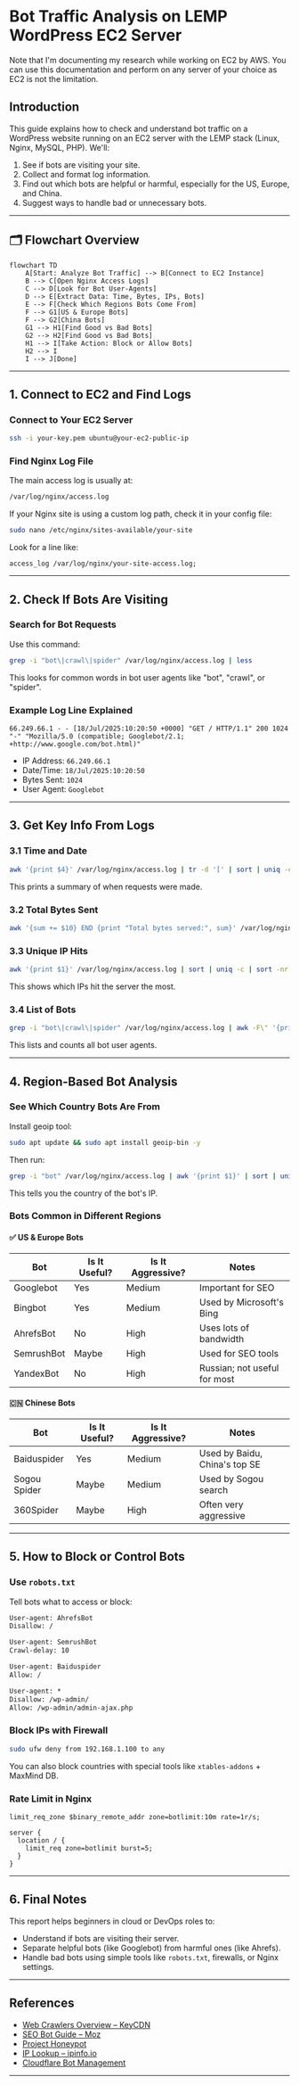 # Bot Traffic Analysis on LEMP WordPress EC2 Server

Note that I'm documenting my research while working on EC2 by AWS. You can use this documentation and perform on any server of your choice as EC2 is not the limitation.

## Introduction


This guide explains how to check and understand bot traffic on a WordPress website running on an EC2 server with the LEMP stack (Linux, Nginx, MySQL, PHP). We'll:

1. See if bots are visiting your site.
2. Collect and format log information.
3. Find out which bots are helpful or harmful, especially for the US, Europe, and China.
4. Suggest ways to handle bad or unnecessary bots.

---

## 🗂️ Flowchart Overview

```mermaid
flowchart TD
    A[Start: Analyze Bot Traffic] --> B[Connect to EC2 Instance]
    B --> C[Open Nginx Access Logs]
    C --> D[Look for Bot User-Agents]
    D --> E[Extract Data: Time, Bytes, IPs, Bots]
    E --> F[Check Which Regions Bots Come From]
    F --> G1[US & Europe Bots]
    F --> G2[China Bots]
    G1 --> H1[Find Good vs Bad Bots]
    G2 --> H2[Find Good vs Bad Bots]
    H1 --> I[Take Action: Block or Allow Bots]
    H2 --> I
    I --> J[Done]
```

---

## 1. Connect to EC2 and Find Logs

### Connect to Your EC2 Server

```bash
ssh -i your-key.pem ubuntu@your-ec2-public-ip
```

### Find Nginx Log File

The main access log is usually at:

```bash
/var/log/nginx/access.log
```

If your Nginx site is using a custom log path, check it in your config file:

```bash
sudo nano /etc/nginx/sites-available/your-site
```

Look for a line like:

```nginx
access_log /var/log/nginx/your-site-access.log;
```

---

## 2. Check If Bots Are Visiting

### Search for Bot Requests

Use this command:

```bash
grep -i "bot\|crawl\|spider" /var/log/nginx/access.log | less
```

This looks for common words in bot user agents like "bot", "crawl", or "spider".

### Example Log Line Explained

```
66.249.66.1 - - [18/Jul/2025:10:20:50 +0000] "GET / HTTP/1.1" 200 1024 "-" "Mozilla/5.0 (compatible; Googlebot/2.1; +http://www.google.com/bot.html)"
```

- IP Address: `66.249.66.1`
- Date/Time: `18/Jul/2025:10:20:50`
- Bytes Sent: `1024`
- User Agent: `Googlebot`

---

## 3. Get Key Info From Logs

### 3.1 Time and Date

```bash
awk '{print $4}' /var/log/nginx/access.log | tr -d '[' | sort | uniq -c | head
```

This prints a summary of when requests were made.

### 3.2 Total Bytes Sent

```bash
awk '{sum += $10} END {print "Total bytes served:", sum}' /var/log/nginx/access.log
```

### 3.3 Unique IP Hits

```bash
awk '{print $1}' /var/log/nginx/access.log | sort | uniq -c | sort -nr | head
```

This shows which IPs hit the server the most.

### 3.4 List of Bots

```bash
grep -i "bot\|crawl\|spider" /var/log/nginx/access.log | awk -F\" '{print $6}' | sort | uniq -c | sort -nr | head
```

This lists and counts all bot user agents.

---

## 4. Region-Based Bot Analysis

### See Which Country Bots Are From

Install geoip tool:

```bash
sudo apt update && sudo apt install geoip-bin -y
```

Then run:

```bash
grep -i "bot" /var/log/nginx/access.log | awk '{print $1}' | sort | uniq | while read ip; do echo "$ip - $(geoiplookup $ip)"; done
```

This tells you the country of the bot's IP.

### Bots Common in Different Regions

#### ✅ US & Europe Bots

| Bot        | Is It Useful? | Is It Aggressive? | Notes                          |
|------------|---------------|-------------------|--------------------------------|
| Googlebot  | Yes           | Medium            | Important for SEO              |
| Bingbot    | Yes           | Medium            | Used by Microsoft's Bing       |
| AhrefsBot  | No            | High              | Uses lots of bandwidth         |
| SemrushBot | Maybe         | High              | Used for SEO tools             |
| YandexBot  | No            | High              | Russian; not useful for most   |

#### 🇨🇳 Chinese Bots

| Bot          | Is It Useful? | Is It Aggressive? | Notes                            |
|--------------|---------------|-------------------|----------------------------------|
| Baiduspider  | Yes           | Medium            | Used by Baidu, China's top SE   |
| Sogou Spider | Maybe         | Medium            | Used by Sogou search            |
| 360Spider    | Maybe         | High              | Often very aggressive           |

---

## 5. How to Block or Control Bots

### Use `robots.txt`

Tell bots what to access or block:

```txt
User-agent: AhrefsBot
Disallow: /

User-agent: SemrushBot
Crawl-delay: 10

User-agent: Baiduspider
Allow: /

User-agent: *
Disallow: /wp-admin/
Allow: /wp-admin/admin-ajax.php
```

### Block IPs with Firewall

```bash
sudo ufw deny from 192.168.1.100 to any
```

You can also block countries with special tools like `xtables-addons` + MaxMind DB.

### Rate Limit in Nginx

```nginx
limit_req_zone $binary_remote_addr zone=botlimit:10m rate=1r/s;

server {
  location / {
    limit_req zone=botlimit burst=5;
  }
}
```

---

## 6. Final Notes

This report helps beginners in cloud or DevOps roles to:

- Understand if bots are visiting their server.
- Separate helpful bots (like Googlebot) from harmful ones (like Ahrefs).
- Handle bad bots using simple tools like `robots.txt`, firewalls, or Nginx settings.

---

## References

- [Web Crawlers Overview – KeyCDN](https://www.keycdn.com/blog/web-crawlers)
- [SEO Bot Guide – Moz](https://moz.com/learn/seo/search-engine-crawlers)
- [Project Honeypot](https://www.projecthoneypot.org)
- [IP Lookup – ipinfo.io](https://ipinfo.io)
- [Cloudflare Bot Management](https://www.cloudflare.com/learning/bots/what-is-bot-management/)

---

